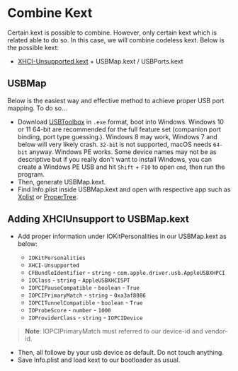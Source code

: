 # Combine Kext

Certain kext is possible to combine. However, only certain kext which is related able to do so. In this case, we will combine codeless kext. Below is the possible kext:

- [XHCI-Unsupported.kext](https://github.com/RehabMan/OS-X-USB-Inject-All) + USBMap.kext / USBPorts.kext

## USBMap

Below is the easiest way and effective method to achieve proper USB port mapping. To do so...

- Download [USBToolbox](https://github.com/USBToolBox/tool) in `.exe` format, boot into Windows. Windows 10 or 11 64-bit are recommended for the full feature set (companion port binding, port type guessing.). Windows 8 may work, Windows 7 and below will very likely crash. `32-bi`t is not supported, macOS needs `64-bit` anyway. Windows PE works. Some device names may not be as descriptive but if you really don't want to install Windows, you can create a Windows PE USB and hit `Shift` + `F10` to open `cmd`, then run the program.
- Then, generate USBMap.kext.
- Find Info.plist inside USBMap.kext and open with respective app such as [Xplist](https://github.com/ic005k/Xplist) or [ProperTree](https://github.com/corpnewt/ProperTree).

## Adding XHCIUnsupport to USBMap.kext
- Add proper information under IOKitPersonalities in our USBMap.kext as below:

  - `IOKitPersonalities`
  - `XHCI-Unsupported`
  - `CFBundleIdentifier` - `string` - `com.apple.driver.usb.AppleUSBXHPCI`
  - `IOClass` - `string` - `AppleUSBXHCISPT`
  - `IOPCIPauseCompatible` - `boolean` - `True`
  - `IOPCIPrimaryMatch` - `string` - `0xa3af8086`
  - `IOPCITunnelCompatible` - `boolean` - `True`
  - `IOProbeScore` - `number` - `1000`
  - `IOProviderClass` - `string` - `IOPCIDevice`
  
> **Note**: IOPCIPrimaryMatch must referred to our device-id and vendor-id.

- Then, all followe by your usb device as default. Do not touch anything.
- Save Info.plist and load kext to our bootloader as usual.
